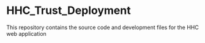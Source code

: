 # HHC_Trust_Deployment
This repository contains the source code and development files for the HHC web application

